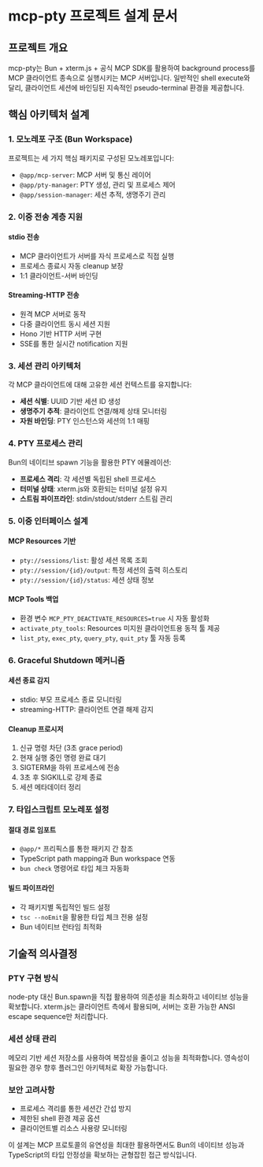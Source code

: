 # mcp-pty 프로젝트 설계 문서

## 프로젝트 개요

mcp-pty는 Bun + xterm.js + 공식 MCP SDK를 활용하여 background process를 MCP 클라이언트 종속으로 실행시키는 MCP 서버입니다. 일반적인 shell execute와 달리, 클라이언트 세션에 바인딩된 지속적인 pseudo-terminal 환경을 제공합니다.

## 핵심 아키텍처 설계

### 1. 모노레포 구조 (Bun Workspace)

프로젝트는 세 가지 핵심 패키지로 구성된 모노레포입니다:

- `@app/mcp-server`: MCP 서버 및 통신 레이어
- `@app/pty-manager`: PTY 생성, 관리 및 프로세스 제어
- `@app/session-manager`: 세션 추적, 생명주기 관리

### 2. 이중 전송 계층 지원

#### stdio 전송
- MCP 클라이언트가 서버를 자식 프로세스로 직접 실행
- 프로세스 종료시 자동 cleanup 보장
- 1:1 클라이언트-서버 바인딩

#### Streaming-HTTP 전송
- 원격 MCP 서버로 동작
- 다중 클라이언트 동시 세션 지원
- Hono 기반 HTTP 서버 구현
- SSE를 통한 실시간 notification 지원

### 3. 세션 관리 아키텍처

각 MCP 클라이언트에 대해 고유한 세션 컨텍스트를 유지합니다:

- **세션 식별**: UUID 기반 세션 ID 생성
- **생명주기 추적**: 클라이언트 연결/해제 상태 모니터링
- **자원 바인딩**: PTY 인스턴스와 세션의 1:1 매핑

### 4. PTY 프로세스 관리

Bun의 네이티브 spawn 기능을 활용한 PTY 에뮬레이션:

- **프로세스 격리**: 각 세션별 독립된 shell 프로세스
- **터미널 상태**: xterm.js와 호환되는 터미널 설정 유지
- **스트림 파이프라인**: stdin/stdout/stderr 스트림 관리

### 5. 이중 인터페이스 설계

#### MCP Resources 기반
- `pty://sessions/list`: 활성 세션 목록 조회
- `pty://session/{id}/output`: 특정 세션의 출력 히스토리
- `pty://session/{id}/status`: 세션 상태 정보

#### MCP Tools 백업
- 환경 변수 `MCP_PTY_DEACTIVATE_RESOURCES=true` 시 자동 활성화
- `activate_pty_tools`: Resources 미지원 클라이언트용 동적 툴 제공
- `list_pty`, `exec_pty`, `query_pty`, `quit_pty` 툴 자동 등록

### 6. Graceful Shutdown 메커니즘

#### 세션 종료 감지
- stdio: 부모 프로세스 종료 모니터링
- streaming-HTTP: 클라이언트 연결 해제 감지

#### Cleanup 프로시저
1. 신규 명령 차단 (3초 grace period)
2. 현재 실행 중인 명령 완료 대기
3. SIGTERM을 하위 프로세스에 전송
4. 3초 후 SIGKILL로 강제 종료
5. 세션 메타데이터 정리

### 7. 타입스크립트 모노레포 설정

#### 절대 경로 임포트
- `@app/*` 프리픽스를 통한 패키지 간 참조
- TypeScript path mapping과 Bun workspace 연동
- `bun check` 명령어로 타입 체크 자동화

#### 빌드 파이프라인
- 각 패키지별 독립적인 빌드 설정
- `tsc --noEmit`을 활용한 타입 체크 전용 설정
- Bun 네이티브 런타임 최적화

## 기술적 의사결정

### PTY 구현 방식
node-pty 대신 Bun.spawn을 직접 활용하여 의존성을 최소화하고 네이티브 성능을 확보합니다. xterm.js는 클라이언트 측에서 활용되며, 서버는 호환 가능한 ANSI escape sequence만 처리합니다.

### 세션 상태 관리
메모리 기반 세션 저장소를 사용하여 복잡성을 줄이고 성능을 최적화합니다. 영속성이 필요한 경우 향후 플러그인 아키텍처로 확장 가능합니다.

### 보안 고려사항
- 프로세스 격리를 통한 세션간 간섭 방지
- 제한된 shell 환경 제공 옵션
- 클라이언트별 리소스 사용량 모니터링

이 설계는 MCP 프로토콜의 유연성을 최대한 활용하면서도 Bun의 네이티브 성능과 TypeScript의 타입 안정성을 확보하는 균형잡힌 접근 방식입니다.